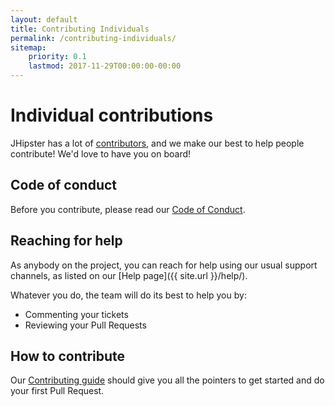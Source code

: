```yaml
---
layout: default
title: Contributing Individuals
permalink: /contributing-individuals/
sitemap:
    priority: 0.1
    lastmod: 2017-11-29T00:00:00-00:00
---
```

# <i class="fa fa-keyboard-o"></i> Individual contributions

JHipster has a lot of [contributors](https://github.com/jhipster/generator-jhipster/graphs/contributors), and we make our best to help people contribute! We'd love to have you on board!

## Code of conduct

Before you contribute, please read our [Code of Conduct](https://github.com/jhipster/generator-jhipster/blob/main/CODE_OF_CONDUCT.md).

## Reaching for help

As anybody on the project, you can reach for help using our usual support channels, as listed on our [Help page]({{ site.url }}/help/).

Whatever you do, the team will do its best to help you by:

- Commenting your tickets
- Reviewing your Pull Requests

## How to contribute

Our [Contributing guide](https://github.com/jhipster/generator-jhipster/blob/main/CONTRIBUTING.md) should give you all the pointers to get started and do your first Pull Request.
